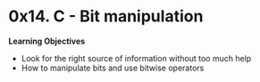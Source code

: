 # 0x14. C - Bit manipulation

**Learning Objectives**

* Look for the right source of information without too much help
* How to manipulate bits and use bitwise operators